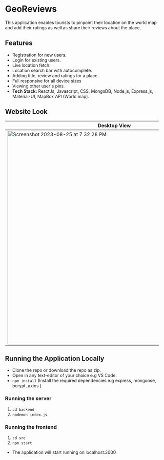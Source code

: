 # GeoReviews
This application enables tourists to pinpoint their location on the world map and add their ratings as well as share their reviews about the place.

## Features
- Registration for new users.
- Login for existing users.
- Live location fetch.
- Location search bar with autocomplete.
- Adding title, review and ratings for a place.
- Full responsive for all device sizes
- Viewing other user's pins.
- **Tech Stack:** ReactJs, Javascript, CSS, MongoDB, Node.js, Express.js, Material-UI, MapBox API (World map).

## Website Look

| Desktop View  | Mobile View |
| ------------- | ------------- |
|<img width="700" alt="Screenshot 2023-08-25 at 7 32 28 PM" src="https://github.com/Viinay97/GeoReviews/assets/94173349/d9c6ab04-4a52-448f-a5bc-9fa9da8ea163">| <img width="220" alt="Screenshot 2023-08-25 at 7 34 58 PM" src="https://github.com/Viinay97/GeoReviews/assets/94173349/f2637c14-901d-4957-b704-f6a9becd82f6"> |

## Running the Application Locally
- Clone the repo or download the repo as zip.
- Open in any text-editor of your choice e.g VS Code.
- `npm install` (Install the required dependencies e.g express, mongoose, bcrypt, axios )

### Running the server
1. `cd backend`
2. `nodemon index.js`

### Running the frontend
1. `cd src`
2. `npm start`

- The application will start running on localhost:3000

